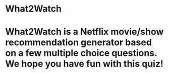 # What2Watch

# What2Watch is a Netflix movie/show recommendation generator based on a few multiple choice questions. We hope you have fun with this quiz!
